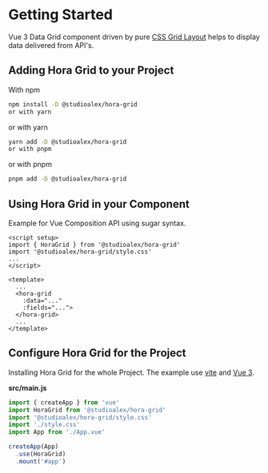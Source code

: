 # Getting Started

Vue 3 Data Grid component driven by pure [CSS Grid Layout](https://developer.mozilla.org/en-US/docs/Web/CSS/CSS_Grid_Layout)
helps to display data delivered from API's.

## Adding Hora Grid to your Project

With npm

```bash
npm install -D @studioalex/hora-grid
or with yarn
```

or with yarn

```bash
yarn add -D @studioalex/hora-grid
or with pnpm
```

or with pnpm

```bash
pnpm add -D @studioalex/hora-grid
```

## Using Hora Grid in your Component

Example for Vue Composition API using sugar syntax.

```vue
<script setup>
import { HoraGrid } from '@studioalex/hora-grid'
import '@studioalex/hora-grid/style.css'
...
</script>

<template>
  ...
  <hora-grid
    :data="..."
    :fields="...">
  </hora-grid>
  ...
</template>
```

## Configure Hora Grid for the Project

Installing Hora Grid for the whole Project. The example use [vite](https://vitejs.dev) and [Vue 3](https://vuejs.org).

**src/main.js**

```javascript
import { createApp } from 'vue'
import HoraGrid from '@studioalex/hora-grid'
import '@studioalex/hora-grid/style.css'
import './style.css'
import App from './App.vue'

createApp(App)
  .use(HoraGrid)
  .mount('#app')
```
